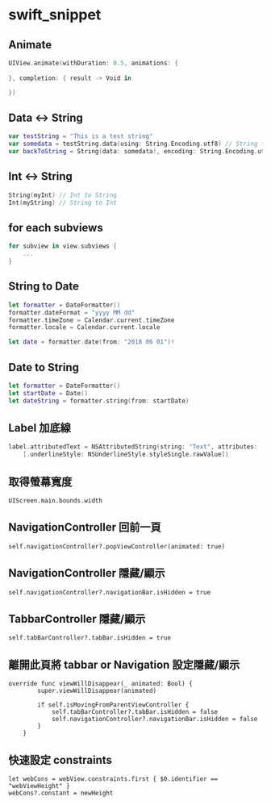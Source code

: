 # swift_snippet

## Animate
```swift
UIView.animate(withDuration: 0.5, animations: {
            
}, completion: { result -> Void in

})
```

## Data <-> String
```swift
var testString = "This is a test string"
var somedata = testString.data(using: String.Encoding.utf8) // String to Data
var backToString = String(data: somedata!, encoding: String.Encoding.utf8) as String! // Data to String
```

## Int <-> String
```swift
String(myInt) // Int to String
Int(myString) // String to Int
```

## for each subviews
```swift
for subview in view.subviews {
    ...
}
```

## String to Date
```swift
let formatter = DateFormatter()
formatter.dateFormat = "yyyy MM dd"
formatter.timeZone = Calendar.current.timeZone
formatter.locale = Calendar.current.locale

let date = formatter.date(from: "2018 06 01")!
```

## Date to String
```swift
let formatter = DateFormatter()
let startDate = Date()
let dateString = formatter.string(from: startDate)
```

## Label 加底線
```swift
label.attributedText = NSAttributedString(string: "Text", attributes:
    [.underlineStyle: NSUnderlineStyle.styleSingle.rawValue])
```    

## 取得螢幕寬度
```
UIScreen.main.bounds.width
```

## NavigationController 回前一頁
```
self.navigationController?.popViewController(animated: true)
```

## NavigationController 隱藏/顯示
```
self.navigationController?.navigationBar.isHidden = true
```

## TabbarController 隱藏/顯示
```
self.tabBarController?.tabBar.isHidden = true
```

## 離開此頁將 tabbar or Navigation 設定隱藏/顯示
```
override func viewWillDisappear(_ animated: Bool) {
        super.viewWillDisappear(animated)
        
        if self.isMovingFromParentViewController {
            self.tabBarController?.tabBar.isHidden = false
            self.navigationController?.navigationBar.isHidden = false
        }
    }
```    

## 快速設定 constraints
```
let webCons = webView.constraints.first { $0.identifier == "webViewHeight" }
webCons?.constant = newHeight
```
